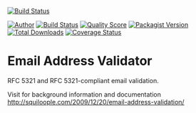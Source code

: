 [![Build Status](https://travis-ci.org/2upmedia/emailaddressvalidator.svg)](https://travis-ci.org/2upmedia/emailaddressvalidator)

[![Author](http://img.shields.io/badge/author-@2upmedia-blue.svg?style=flat-square)](https://twitter.com/2upmedia)
[![Build Status](https://img.shields.io/travis/2upmedia/emailaddressvalidator/master.svg?style=flat-square)](https://travis-ci.org/2upmedia/emailaddressvalidator)
[![Quality Score](https://img.shields.io/scrutinizer/g/2upmedia/emailaddressvalidator.svg?style=flat-square)](https://scrutinizer-ci.com/g/2upmedia/emailaddressvalidator)
[![Packagist Version](https://img.shields.io/packagist/v/2upmedia/emailaddressvalidator.svg?style=flat-square)](https://packagist.org/packages/2upmedia/emailaddressvalidator)
[![Total Downloads](https://img.shields.io/packagist/dt/2upmedia/emailaddressvalidator.svg?style=flat-square)](https://packagist.org/packages/2upmedia/emailaddressvalidator)
[![Coverage Status](https://img.shields.io/scrutinizer/coverage/g/2upmedia/emailaddressvalidator.svg?style=flat-square)](https://scrutinizer-ci.com/g/2upmedia/emailaddressvalidator/code-structure)

# Email Address Validator

RFC 5321 and RFC 5321-compliant email validation. 

Visit for background information and documentation http://squiloople.com/2009/12/20/email-address-validation/

